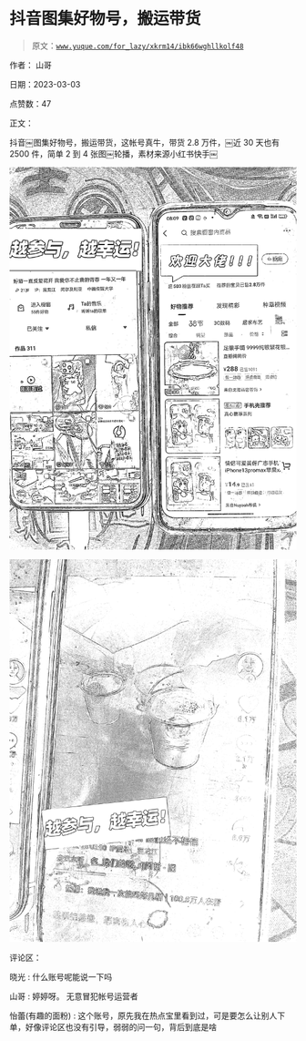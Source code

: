 # 抖音图集好物号，搬运带货

> 原文：[`www.yuque.com/for_lazy/xkrm14/ibk66wghllkolf48`](https://www.yuque.com/for_lazy/xkrm14/ibk66wghllkolf48)



作者： 山哥 

日期：2023-03-03 

点赞数：47 

正文： 

抖音￼图集好物号，搬运带货，这帐号真牛，带货 2.8 万件，￼近 30 天也有 2500 件，简单 2 到 4 张图￼轮播，素材来源小红书快手￼ 

![](img/4d58bb1a91c9ffc9132203258ec764a2.png) 

![](img/58bdbba8b795ee0b564bdc1a3d9a6def.png) 

评论区： 

晓光 : 什么账号呢能说一下吗 

山哥 : 婷婷呀。 无意冒犯帐号运营者 

怡蕾(有趣的面粉) : 这个账号，原先我在热点宝里看到过，可是要怎么让别人下单，好像评论区也没有引导，弱弱的问一句，背后到底是啥 

